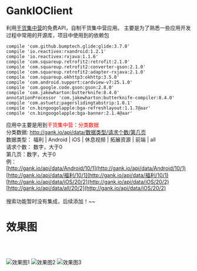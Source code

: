 # GankIOClient
利用[干货集中营](http://gank.io/api)的免费API，自制干货集中营应用。
主要是为了熟悉一些应用开发过程中常用的开源库，项目中使用到的依赖包
```
compile 'com.github.bumptech.glide:glide:3.7.0'
compile 'io.reactivex:rxandroid:1.2.1'
compile 'io.reactivex:rxjava:1.1.6'
compile 'com.squareup.retrofit2:retrofit:2.1.0'
compile 'com.squareup.retrofit2:converter-gson:2.1.0'
compile 'com.squareup.retrofit2:adapter-rxjava:2.1.0'
compile 'com.squareup.okhttp3:okhttp:3.5.0'
compile 'com.android.support:cardview-v7:25.1.0'
compile 'com.google.code.gson:gson:2.8.0'
compile 'com.jakewharton:butterknife:8.4.0'
annotationProcessor 'com.jakewharton:butterknife-compiler:8.4.0'
compile 'com.astuetz:pagerslidingtabstrip:1.0.1'
compile 'cn.bingoogolapple:bga-refreshlayout:1.1.7@aar'
compile 'cn.bingoogolapple:bga-banner:2.1.4@aar'
```
应用中主要是用到<font color=red>干货集中营：分类数据</font></br>
分类数据: http://gank.io/api/data/数据类型/请求个数/第几页</br>
数据类型： 福利 | Android | iOS | 休息视频 | 拓展资源 | 前端 | all</br>
请求个数： 数字，大于0</br>
第几页：数字，大于0</br>
例：</br>
[http://gank.io/api/data/Android/10/1](http://gank.io/api/data/Android/10/1)</br>
[http://gank.io/api/data/福利/10/1](http://gank.io/api/data/福利/10/1)</br>
[http://gank.io/api/data/iOS/20/2](http://gank.io/api/data/iOS/20/2)</br>
[http://gank.io/api/data/all/20/2](http://gank.io/api/data/iOS/20/2)</br>
</br>
搜索功能暂时没有集成，后续添加！~~</br>

# 效果图
</br></br>

![效果图1](https://github.com/onlyloveyd/GankIOClient/tree/master/gif/GIF1.gif)
![效果图2](https://github.com/onlyloveyd/GankIOClient/tree/master/gif/GIF2.gif)
![效果图3](https://github.com/onlyloveyd/GankIOClient/tree/master/gif/GIF3.gif)









